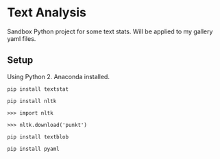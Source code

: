 # Text Analysis

Sandbox Python project for some text stats. Will be applied to my gallery yaml
files.

## Setup

Using Python 2. Anaconda installed.

`pip install textstat`

`pip install nltk`

`>>> import nltk`

`>>> nltk.download('punkt')`

`pip install textblob`

`pip install pyaml`

